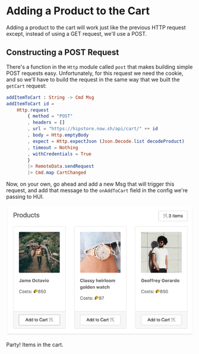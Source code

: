 # Adding a Product to the Cart

Adding a product to the cart will work just like the previous HTTP request except, instead of using a GET request, we'll use a POST. 

## Constructing a POST Request

There's a function in the `Http` module called `post` that makes building simple POST requests easy. Unfortunately, for this request we need the cookie, and so we'll have to build the request in the same way that we built the `getCart` request:

```elm
addItemToCart : String -> Cmd Msg
addItemToCart id =
    Http.request
        { method = "POST"
        , headers = []
        , url = "https://hipstore.now.sh/api/cart/" ++ id
        , body = Http.emptyBody
        , expect = Http.expectJson (Json.Decode.list decodeProduct)
        , timeout = Nothing
        , withCredentials = True
        }
        |> RemoteData.sendRequest
        |> Cmd.map CartChanged
```

Now, on your own, go ahead and add a new Msg that will trigger this request, and add that message to the `onAddToCart` field in the config we're passing to HUI.

![](/assets/import7.png)

Party! Items in the cart.



